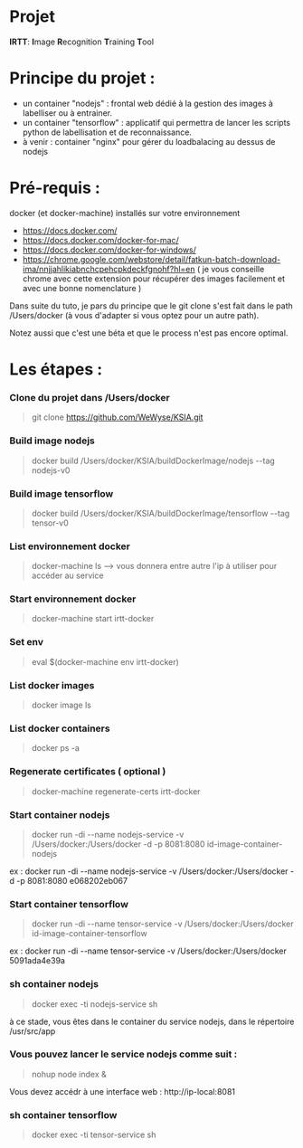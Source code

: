 # Projet

**IRTT**: **I**mage **R**ecognition **T**raining **T**ool

# Principe du projet : 

* un container "nodejs" : frontal web dédié à la gestion des images à labelliser ou à entrainer.
* un container "tensorflow" : applicatif qui permettra de lancer les scripts python de labellisation et de reconnaissance.
* à venir : container "nginx" pour gérer du loadbalacing au dessus de nodejs

# Pré-requis :

docker (et docker-machine) installés sur votre environnement
* https://docs.docker.com/
* https://docs.docker.com/docker-for-mac/
* https://docs.docker.com/docker-for-windows/
* https://chrome.google.com/webstore/detail/fatkun-batch-download-ima/nnjjahlikiabnchcpehcpkdeckfgnohf?hl=en
( je vous conseille chrome avec cette extension pour récupérer des images facilement et avec une bonne nomenclature )

Dans suite du tuto, je pars du principe que le git clone s'est fait dans le path /Users/docker
(à vous d'adapter si vous optez pour un autre path).

Notez aussi que c'est une béta et que le process n'est pas encore optimal.

# Les étapes : 

### Clone du projet dans /Users/docker
> git clone https://github.com/WeWyse/KSIA.git

### Build image nodejs
> docker build /Users/docker/KSIA/buildDockerImage/nodejs --tag nodejs-v0

### Build image tensorflow
> docker build /Users/docker/KSIA/buildDockerImage/tensorflow --tag tensor-v0

### List environnement docker
> docker-machine ls
--> vous donnera entre autre l'ip à utiliser pour accéder au service

### Start environnement docker
> docker-machine start irtt-docker

### Set env
> eval $(docker-machine env irtt-docker)

### List docker images
> docker image ls

### List docker containers
> docker ps -a

### Regenerate certificates ( optional )
> docker-machine regenerate-certs irtt-docker

### Start container nodejs
> docker run -di --name nodejs-service -v /Users/docker:/Users/docker -d -p 8081:8080 id-image-container-nodejs

ex : docker run -di --name nodejs-service -v /Users/docker:/Users/docker -d -p 8081:8080 e068202eb067

### Start container tensorflow
> docker run -di --name tensor-service -v /Users/docker:/Users/docker id-image-container-tensorflow

ex : docker run -di --name tensor-service -v /Users/docker:/Users/docker 5091ada4e39a

### sh container nodejs
> docker exec -ti nodejs-service sh

à ce stade, vous êtes dans le container du service nodejs, dans le répertoire /usr/src/app

### Vous pouvez lancer le service nodejs comme suit : 
> nohup node index &

Vous devez accédr à une interface web : http://ip-local:8081 

### sh container tensorflow
> docker exec -ti tensor-service sh


